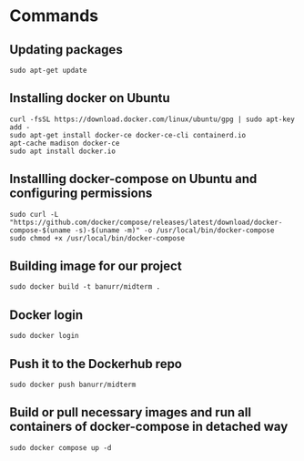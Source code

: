 # Commands

## Updating packages
```
sudo apt-get update
```

## Installing docker on Ubuntu
```
curl -fsSL https://download.docker.com/linux/ubuntu/gpg | sudo apt-key add -
sudo apt-get install docker-ce docker-ce-cli containerd.io
apt-cache madison docker-ce
sudo apt install docker.io
```

## Installling docker-compose on Ubuntu and configuring permissions
```
sudo curl -L "https://github.com/docker/compose/releases/latest/download/docker-compose-$(uname -s)-$(uname -m)" -o /usr/local/bin/docker-compose
sudo chmod +x /usr/local/bin/docker-compose
```

## Building image for our project
```
sudo docker build -t banurr/midterm .
```

## Docker login
```
sudo docker login
```

## Push it to the Dockerhub repo
```
sudo docker push banurr/midterm
```

## Build or pull necessary images and run all containers of docker-compose in detached way
```
sudo docker compose up -d
```
